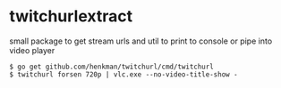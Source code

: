 # twitchurlextract
small package to get stream urls and util to print to console or pipe into video player

```
$ go get github.com/henkman/twitchurl/cmd/twitchurl  
$ twitchurl forsen 720p | vlc.exe --no-video-title-show -
```
